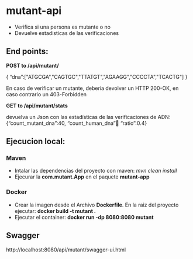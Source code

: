 # mutant-api
- Verifica si una persona es mutante o no
- Devuelve estadisticas de las verificaciones

## End points:
**POST to /api/mutant/**

{
“dna”:["ATGCGA","CAGTGC","TTATGT","AGAAGG","CCCCTA","TCACTG"]
}

En caso de verificar un mutante, debería devolver un HTTP 200-OK, en caso contrario un
403-Forbidden

**GET to /api/mutant/stats**

devuelva un Json con las estadísticas de las
verificaciones de ADN: {“count_mutant_dna”:40, “count_human_dna”:100: “ratio”:0.4}


## Ejecucion local:

### Maven
- Intalar las dependencias del proyecto con maven: _mvn clean install_
- Ejecurar la **com.mutant.App** en el paquete **mutant-app**

### Docker
- Crear la imagen desde el Archivo **Dockerfile**. En la raiz del proyecto ejecutar: **docker build -t mutant .**
- Ejecutar el container: **docker run -dp 8080:8080 mutant**

## Swagger
http://localhost:8080/api/mutant/swagger-ui.html
